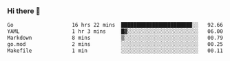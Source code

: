 ### Hi there 👋

<!--
**yeya24/yeya24** is a ✨ _special_ ✨ repository because its `README.md` (this file) appears on your GitHub profile.

Here are some ideas to get you started:

- 🔭 I’m currently working on ...
- 🌱 I’m currently learning ...
- 👯 I’m looking to collaborate on ...
- 🤔 I’m looking for help with ...
- 💬 Ask me about ...
- 📫 How to reach me: ...
- 😄 Pronouns: ...
- ⚡ Fun fact: ...
-->

<!--START_SECTION:waka-->

```txt
Go                   16 hrs 22 mins  ███████████████████████░░   92.66 %
YAML                 1 hr 3 mins     █▓░░░░░░░░░░░░░░░░░░░░░░░   06.00 %
Markdown             8 mins          ▒░░░░░░░░░░░░░░░░░░░░░░░░   00.79 %
go.mod               2 mins          ░░░░░░░░░░░░░░░░░░░░░░░░░   00.25 %
Makefile             1 min           ░░░░░░░░░░░░░░░░░░░░░░░░░   00.11 %
```

<!--END_SECTION:waka-->
